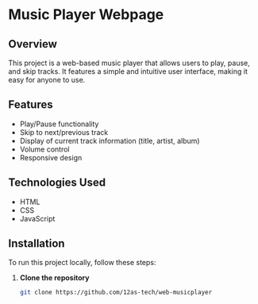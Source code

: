 # Music Player Webpage

## Overview
This project is a web-based music player that allows users to play, pause, and skip tracks. It features a simple and intuitive user interface, making it easy for anyone to use.

## Features
- Play/Pause functionality
- Skip to next/previous track
- Display of current track information (title, artist, album)
- Volume control
- Responsive design

## Technologies Used
- HTML
- CSS
- JavaScript

## Installation
To run this project locally, follow these steps:

1. **Clone the repository**
   ```bash
   git clone https://github.com/12as-tech/web-musicplayer
